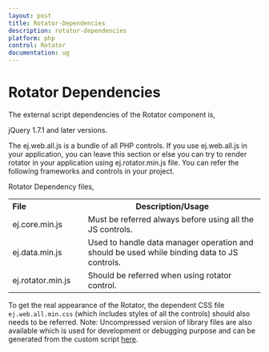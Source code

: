 ```yaml
---
layout: post
title: Rotator-Dependencies
description: rotator-dependencies
platform: php
control: Rotator
documentation: ug
---
```


# Rotator Dependencies

The external script dependencies of the Rotator component is,

jQuery 1.7.1 and later versions.

The ej.web.all.js is a bundle of all PHP controls. If you use ej.web.all.js in your application, you can leave this section or else you can try to render rotator in your application using ej.rotator.min.js file. You can refer the following frameworks and controls in your project.

Rotator Dependency files,

<table>
<tr>
<th>
File                          </th><th>
Description/Usage</th></tr>
<tr>
<td>
ej.core.min.js</td><td>
Must be referred always before using all the JS controls.</td></tr>
<tr>
<td>
ej.data.min.js</td><td>
Used to handle data manager operation and should be used while binding data to JS controls.</td></tr>
<tr>
<td>
ej.rotator.min.js</td><td>
Should be referred when using rotator control.</td></tr>
</table>

To get the real appearance of the Rotator, the dependent CSS file `ej.web.all.min.css` (which includes styles of all the controls) should also needs to be referred.
Note: Uncompressed version of library files are also available which is used for development or debugging purpose and can be generated from the custom script [here](http://csg.syncfusion.com/).


